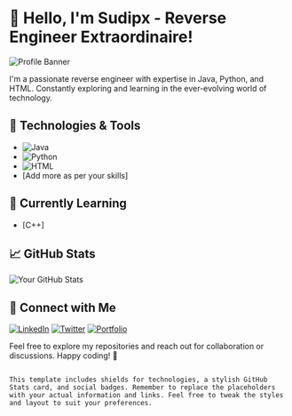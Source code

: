 # 👋 Hello, I'm Sudipx - Reverse Engineer Extraordinaire!

![Profile Banner](link_to_your_banner_image)

I'm a passionate reverse engineer with expertise in Java, Python, and HTML. Constantly exploring and learning in the ever-evolving world of technology.

## 🔧 Technologies & Tools

- ![Java](https://img.shields.io/badge/Java-%23ED8B00.svg?style=flat-square&logo=java&logoColor=white)
- ![Python](https://img.shields.io/badge/Python-%2314354C.svg?style=flat-square&logo=python&logoColor=white)
- ![HTML](https://img.shields.io/badge/HTML-%23E34F26.svg?style=flat-square&logo=html5&logoColor=white)
- [Add more as per your skills]

## 🌱 Currently Learning

- [C++]

## 📈 GitHub Stats

![Your GitHub Stats](https://github-readme-stats.vercel.app/api?username=your_username&show_icons=true&theme=radical)

## 🚀 Connect with Me

[![LinkedIn](https://img.shields.io/badge/-LinkedIn-blue?style=flat-square&logo=linkedin&logoColor=white)](your_linkedin_profile)
[![Twitter](https://img.shields.io/badge/-Twitter-1DA1F2?style=flat-square&logo=twitter&logoColor=white)](your_twitter_profile)
[![Portfolio](https://img.shields.io/badge/-Portfolio-yellow?style=flat-square)](your_portfolio)

Feel free to explore my repositories and reach out for collaboration or discussions. Happy coding! 🚀
```

This template includes shields for technologies, a stylish GitHub Stats card, and social badges. Remember to replace the placeholders with your actual information and links. Feel free to tweak the styles and layout to suit your preferences.
